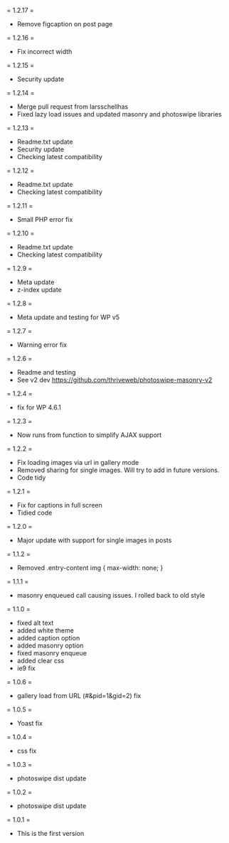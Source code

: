 = 1.2.17 =
* Remove figcaption on post page

= 1.2.16 =
* Fix incorrect width

= 1.2.15 =
* Security update


= 1.2.14 =
* Merge pull request from larsschellhas
* Fixed lazy load issues and updated masonry and photoswipe libraries

= 1.2.13 =
* Readme.txt update
* Security update
* Checking latest compatibility

= 1.2.12 =
* Readme.txt update
* Checking latest compatibility

= 1.2.11 =
* Small PHP error fix

= 1.2.10 =
* Readme.txt update
* Checking latest compatibility

= 1.2.9 =
* Meta update
* z-index update

= 1.2.8 =
* Meta update and testing for WP v5

= 1.2.7 =
* Warning error fix

= 1.2.6 =
* Readme and testing
* See v2 dev https://github.com/thriveweb/photoswipe-masonry-v2

= 1.2.4 =
* fix for WP 4.6.1

= 1.2.3 =
* Now runs from function to simplify AJAX support

= 1.2.2 =
* Fix loading images via url in gallery mode
* Removed sharing for single images. Will try to add in future versions.
* Code tidy

= 1.2.1 =
* Fix for captions in full screen
* Tidied code

= 1.2.0 =
* Major update with support for single images in posts

= 1.1.2 =
* Removed .entry-content img { max-width: none; }

= 1.1.1 =
* masonry enqueued call causing issues. I rolled back to old style

= 1.1.0 =
* fixed alt text
* added white theme
* added caption option
* added masonry option
* fixed masonry enqueue
* added clear css
* ie9 fix

= 1.0.6 =
* gallery load from URL (#&pid=1&gid=2) fix

= 1.0.5 =
* Yoast fix

= 1.0.4 =
* css fix

= 1.0.3 =
* photoswipe dist update

= 1.0.2 =
* photoswipe dist update

= 1.0.1 =
* This is the first version
